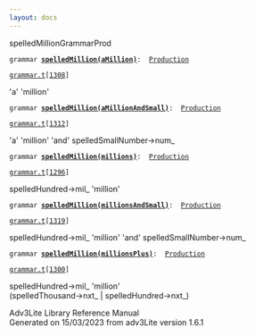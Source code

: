 ```yaml
---
layout: docs
---
```

<span class="title">spelledMillion</span><span class="type">GrammarProd</span>

`grammar `**[`spelledMillion(aMillion)`](../object/spelledMillion(aMillion).html)**` :   `[`Production`](../object/Production.html)

[`grammar.t`](../file/grammar.t.html)`[`[`1308`](../source/grammar.t.html#1308)`]`



'a' 'million'



`grammar `**[`spelledMillion(aMillionAndSmall)`](../object/spelledMillion(aMillionAndSmall).html)**` :   `[`Production`](../object/Production.html)

[`grammar.t`](../file/grammar.t.html)`[`[`1312`](../source/grammar.t.html#1312)`]`



'a' 'million' 'and' spelledSmallNumber-\>num\_  



`grammar `**[`spelledMillion(millions)`](../object/spelledMillion(millions).html)**` :   `[`Production`](../object/Production.html)

[`grammar.t`](../file/grammar.t.html)`[`[`1296`](../source/grammar.t.html#1296)`]`



spelledHundred-\>mil\_ 'million'



`grammar `**[`spelledMillion(millionsAndSmall)`](../object/spelledMillion(millionsAndSmall).html)**` :   `[`Production`](../object/Production.html)

[`grammar.t`](../file/grammar.t.html)`[`[`1319`](../source/grammar.t.html#1319)`]`



spelledHundred-\>mil\_ 'million' 'and' spelledSmallNumber-\>num\_  



`grammar `**[`spelledMillion(millionsPlus)`](../object/spelledMillion(millionsPlus).html)**` :   `[`Production`](../object/Production.html)

[`grammar.t`](../file/grammar.t.html)`[`[`1300`](../source/grammar.t.html#1300)`]`



spelledHundred-\>mil\_ 'million'  
(spelledThousand-\>nxt\_ \| spelledHundred-\>nxt\_)  





Adv3Lite Library Reference Manual  
Generated on 15/03/2023 from adv3Lite version 1.6.1


